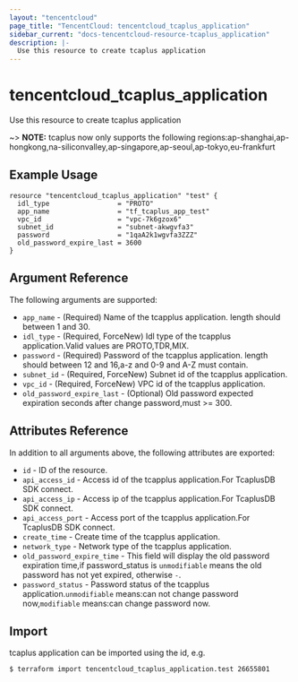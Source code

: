 ```yaml
---
layout: "tencentcloud"
page_title: "TencentCloud: tencentcloud_tcaplus_application"
sidebar_current: "docs-tencentcloud-resource-tcaplus_application"
description: |-
  Use this resource to create tcaplus application
---
```


# tencentcloud_tcaplus_application

Use this resource to create tcaplus application

~> **NOTE:** tcaplus now only supports the following regions:ap-shanghai,ap-hongkong,na-siliconvalley,ap-singapore,ap-seoul,ap-tokyo,eu-frankfurt

## Example Usage

```hcl
resource "tencentcloud_tcaplus_application" "test" {
  idl_type                 = "PROTO"
  app_name                 = "tf_tcaplus_app_test"
  vpc_id                   = "vpc-7k6gzox6"
  subnet_id                = "subnet-akwgvfa3"
  password                 = "1qaA2k1wgvfa3ZZZ"
  old_password_expire_last = 3600
}
```

## Argument Reference

The following arguments are supported:

* `app_name` - (Required) Name of the tcapplus application. length should between 1 and 30.
* `idl_type` - (Required, ForceNew) Idl type of the tcapplus application.Valid values are PROTO,TDR,MIX.
* `password` - (Required) Password of the tcapplus application. length should between 12 and 16,a-z and 0-9 and A-Z must contain.
* `subnet_id` - (Required, ForceNew) Subnet id of the tcapplus application.
* `vpc_id` - (Required, ForceNew) VPC id of the tcapplus application.
* `old_password_expire_last` - (Optional) Old password expected expiration seconds after change password,must >= 300.

## Attributes Reference

In addition to all arguments above, the following attributes are exported:

* `id` - ID of the resource.
* `api_access_id` - Access id of the tcapplus application.For TcaplusDB SDK connect.
* `api_access_ip` - Access ip of the tcapplus application.For TcaplusDB SDK connect.
* `api_access_port` - Access port of the tcapplus application.For TcaplusDB SDK connect.
* `create_time` - Create time of the tcapplus application.
* `network_type` - Network type of the tcapplus application.
* `old_password_expire_time` - This field will display the old password expiration time,if password_status is `unmodifiable` means the old password has not yet expired, otherwise `-`.
* `password_status` - Password status of the tcapplus application.`unmodifiable` means:can not change password now,`modifiable` means:can change password now.


## Import

tcaplus application can be imported using the id, e.g.

```
$ terraform import tencentcloud_tcaplus_application.test 26655801
```

```

